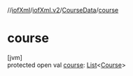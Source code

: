 //[iofXml](../../../index.md)/[iofXml.v2](../index.md)/[CourseData](index.md)/[course](course.md)

# course

[jvm]\
protected open val [course](course.md): [List](https://docs.oracle.com/javase/8/docs/api/java/util/List.html)<[Course](../-course/index.md)>
